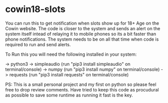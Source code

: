 # cowin18-slots

You can run this to get notification when slots show up for 18+ Age on the Cowin website. 
The code is closer to the system and sends an alert on the system itself intead of relaying it to mobile phones so its a bit faster than phone notifications. 
The system needs to be on all that time when code is required to run and send alerts. 

To Run this you will need the following installed in your system:

-> python3
-> simpleaudio (run "pip3 install simpleaudio" on terminal/console)
-> numpy (run "pip3 install numpy" on terminal/console)
-> requests (run "pip3 install requests" on terminal/console)

PS: This is a small personal project and my first on python so please feel free to drop review comments. 
    Have tried to keep this code as procudural as possible to save some runtime as running it fast is the key.

